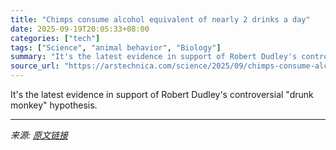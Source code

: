 ```yaml
---
title: "Chimps consume alcohol equivalent of nearly 2 drinks a day"
date: 2025-09-19T20:05:33+08:00
categories: ["tech"]
tags: ["Science", "animal behavior", "Biology"]
summary: "It's the latest evidence in support of Robert Dudley's controversial \"drunk monkey\" hypothesis."
source_url: "https://arstechnica.com/science/2025/09/chimps-consume-alcohol-equivalent-of-nearly-2-drinks-a-day/"
---
```


It's the latest evidence in support of Robert Dudley's controversial "drunk monkey" hypothesis.

---

*来源: [原文链接](https://arstechnica.com/science/2025/09/chimps-consume-alcohol-equivalent-of-nearly-2-drinks-a-day/)*
